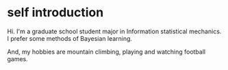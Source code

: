 # self introduction
Hi. 
I'm a graduate school student major in Information statistical mechanics.
I prefer some methods of Bayesian learning.

And, my hobbies are mountain climbing, playing and watching football games. 
 
